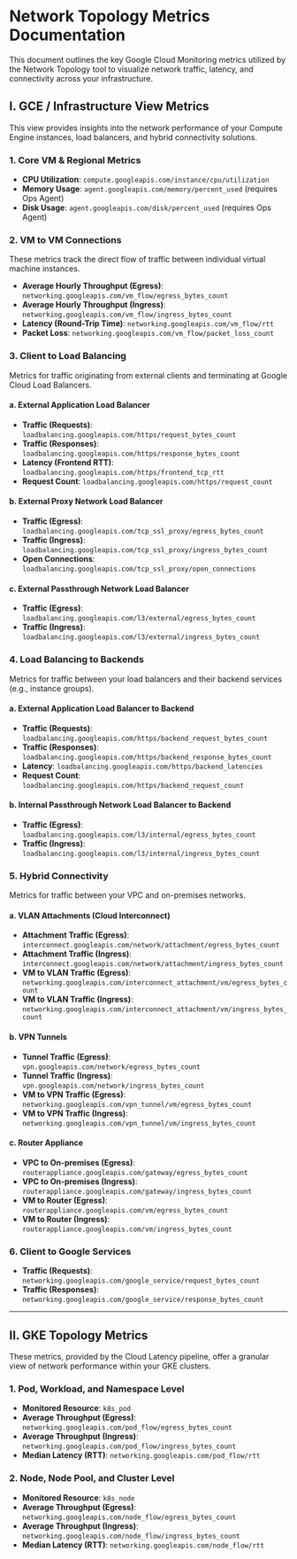 # Network Topology Metrics Documentation

This document outlines the key Google Cloud Monitoring metrics utilized by the Network Topology tool to visualize network traffic, latency, and connectivity across your infrastructure.

## I. GCE / Infrastructure View Metrics

This view provides insights into the network performance of your Compute Engine instances, load balancers, and hybrid connectivity solutions.

### 1. Core VM & Regional Metrics

-   **CPU Utilization**: `compute.googleapis.com/instance/cpu/utilization`
-   **Memory Usage**: `agent.googleapis.com/memory/percent_used` (requires Ops Agent)
-   **Disk Usage**: `agent.googleapis.com/disk/percent_used` (requires Ops Agent)

### 2. VM to VM Connections

These metrics track the direct flow of traffic between individual virtual machine instances.

-   **Average Hourly Throughput (Egress)**: `networking.googleapis.com/vm_flow/egress_bytes_count`
-   **Average Hourly Throughput (Ingress)**: `networking.googleapis.com/vm_flow/ingress_bytes_count`
-   **Latency (Round-Trip Time)**: `networking.googleapis.com/vm_flow/rtt`
-   **Packet Loss**: `networking.googleapis.com/vm_flow/packet_loss_count`

### 3. Client to Load Balancing

Metrics for traffic originating from external clients and terminating at Google Cloud Load Balancers.

#### a. External Application Load Balancer

-   **Traffic (Requests)**: `loadbalancing.googleapis.com/https/request_bytes_count`
-   **Traffic (Responses)**: `loadbalancing.googleapis.com/https/response_bytes_count`
-   **Latency (Frontend RTT)**: `loadbalancing.googleapis.com/https/frontend_tcp_rtt`
-   **Request Count**: `loadbalancing.googleapis.com/https/request_count`

#### b. External Proxy Network Load Balancer

-   **Traffic (Egress)**: `loadbalancing.googleapis.com/tcp_ssl_proxy/egress_bytes_count`
-   **Traffic (Ingress)**: `loadbalancing.googleapis.com/tcp_ssl_proxy/ingress_bytes_count`
-   **Open Connections**: `loadbalancing.googleapis.com/tcp_ssl_proxy/open_connections`

#### c. External Passthrough Network Load Balancer

-   **Traffic (Egress)**: `loadbalancing.googleapis.com/l3/external/egress_bytes_count`
-   **Traffic (Ingress)**: `loadbalancing.googleapis.com/l3/external/ingress_bytes_count`

### 4. Load Balancing to Backends

Metrics for traffic between your load balancers and their backend services (e.g., instance groups).

#### a. External Application Load Balancer to Backend

-   **Traffic (Requests)**: `loadbalancing.googleapis.com/https/backend_request_bytes_count`
-   **Traffic (Responses)**: `loadbalancing.googleapis.com/https/backend_response_bytes_count`
-   **Latency**: `loadbalancing.googleapis.com/https/backend_latencies`
-   **Request Count**: `loadbalancing.googleapis.com/https/backend_request_count`

#### b. Internal Passthrough Network Load Balancer to Backend

-   **Traffic (Egress)**: `loadbalancing.googleapis.com/l3/internal/egress_bytes_count`
-   **Traffic (Ingress)**: `loadbalancing.googleapis.com/l3/internal/ingress_bytes_count`

### 5. Hybrid Connectivity

Metrics for traffic between your VPC and on-premises networks.

#### a. VLAN Attachments (Cloud Interconnect)

-   **Attachment Traffic (Egress)**: `interconnect.googleapis.com/network/attachment/egress_bytes_count`
-   **Attachment Traffic (Ingress)**: `interconnect.googleapis.com/network/attachment/ingress_bytes_count`
-   **VM to VLAN Traffic (Egress)**: `networking.googleapis.com/interconnect_attachment/vm/egress_bytes_count`
-   **VM to VLAN Traffic (Ingress)**: `networking.googleapis.com/interconnect_attachment/vm/ingress_bytes_count`

#### b. VPN Tunnels

-   **Tunnel Traffic (Egress)**: `vpn.googleapis.com/network/egress_bytes_count`
-   **Tunnel Traffic (Ingress)**: `vpn.googleapis.com/network/ingress_bytes_count`
-   **VM to VPN Traffic (Egress)**: `networking.googleapis.com/vpn_tunnel/vm/egress_bytes_count`
-   **VM to VPN Traffic (Ingress)**: `networking.googleapis.com/vpn_tunnel/vm/ingress_bytes_count`

#### c. Router Appliance

-   **VPC to On-premises (Egress)**: `routerappliance.googleapis.com/gateway/egress_bytes_count`
-   **VPC to On-premises (Ingress)**: `routerappliance.googleapis.com/gateway/ingress_bytes_count`
-   **VM to Router (Egress)**: `routerappliance.googleapis.com/vm/egress_bytes_count`
-   **VM to Router (Ingress)**: `routerappliance.googleapis.com/vm/ingress_bytes_count`

### 6. Client to Google Services

-   **Traffic (Requests)**: `networking.googleapis.com/google_service/request_bytes_count`
-   **Traffic (Responses)**: `networking.googleapis.com/google_service/response_bytes_count`

---

## II. GKE Topology Metrics

These metrics, provided by the Cloud Latency pipeline, offer a granular view of network performance within your GKE clusters.

### 1. Pod, Workload, and Namespace Level

-   **Monitored Resource**: `k8s_pod`
-   **Average Throughput (Egress)**: `networking.googleapis.com/pod_flow/egress_bytes_count`
-   **Average Throughput (Ingress)**: `networking.googleapis.com/pod_flow/ingress_bytes_count`
-   **Median Latency (RTT)**: `networking.googleapis.com/pod_flow/rtt`

### 2. Node, Node Pool, and Cluster Level

-   **Monitored Resource**: `k8s_node`
-   **Average Throughput (Egress)**: `networking.googleapis.com/node_flow/egress_bytes_count`
-   **Average Throughput (Ingress)**: `networking.googleapis.com/node_flow/ingress_bytes_count`
-   **Median Latency (RTT)**: `networking.googleapis.com/node_flow/rtt`
